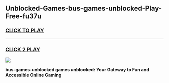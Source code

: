 
## Unblocked-Games-bus-games-unblocked-Play-Free-fu37u
<h3>
<a href="https://premium76.site?title=bus-games-unblocked&ref=19M">CLICK TO PLAY</a></h3>
<hr>

<h3>
<a href="https://premium76.site?title=bus-games-unblocked&ref=19M">CLICK 2 PLAY</a>
  
</h3>

<a href="https://premium76.site?title=bus-games-unblocked&ref=19M"><img src="https://clearcache.store/games.png"></a>


**bus-games-unblocked games unblocked: Your Gateway to Fun and Accessible Online Gaming**
